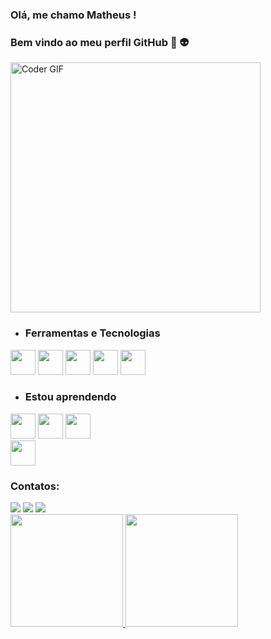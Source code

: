 ### Olá, me chamo Matheus !

### Bem vindo ao meu perfil GitHub 👋 👽
<img src="https://media.giphy.com/media/SWoSkN6DxTszqIKEqv/giphy.gif" alt="Coder GIF" width="400">

- ### Ferramentas e Tecnologias
<img src="https://cdn.jsdelivr.net/gh/devicons/devicon/icons/intellij/intellij-original.svg" width="40" height="40" /> <img src="https://cdn.jsdelivr.net/gh/devicons/devicon/icons/photoshop/photoshop-plain.svg" width="40" height="40" />
<img src="https://cdn.jsdelivr.net/gh/devicons/devicon/icons/linux/linux-original.svg" width="40" height="40" />
<img src="https://cdn.jsdelivr.net/gh/devicons/devicon/icons/java/java-original.svg" width="40" height="40"/>
<img src="https://cdn.jsdelivr.net/gh/devicons/devicon/icons/git/git-original.svg" width="40" height="40"/>


- ### Estou aprendendo
<img src="https://cdn.jsdelivr.net/gh/devicons/devicon/icons/javascript/javascript-original.svg" width="40" height="40"/>
<img src="https://cdn.jsdelivr.net/gh/devicons/devicon/icons/react/react-original-wordmark.svg" width="40" height="40" />
<img src="https://cdn.jsdelivr.net/gh/devicons/devicon/icons/nodejs/nodejs-original-wordmark.svg" width="40" height="40" /> <br>
<img src="https://cdn.jsdelivr.net/gh/devicons/devicon/icons/angularjs/angularjs-original.svg" width="40" height="40" />
          
          
               

### Contatos:

<div>
<a href="https://instagram.com/mmartinsfl" target="_blank"><img src="https://img.shields.io/badge/-Instagram-%23E4405F?style=for-the-badge&logo=instagram&logoColor=white" target="_blank"></a>
<a href = "mailto:finsmatheus@gmail.com"><img src="https://img.shields.io/badge/Gmail-D14836?style=for-the-badge&logo=gmail&logoColor=white" target="_blank"></a>
<a href="https://www.linkedin.com/in/mmartinsfl/" target="_blank"><img src="https://img.shields.io/badge/-LinkedIn-%230077B5?style=for-the-badge&logo=linkedin&logoColor=white" target="_blank"></a>   
</div>

<div>
<a href="https://github.com/mmartinsfl">
<img height="180em" src="https://github-readme-stats.vercel.app/api/top-langs/?username=mmartinsfl&layout=compact&langs_count=7&theme=dracula"/>
<img height="180em" src="https://github-readme-stats.vercel.app/api?username=mmartinsfl&show_icons=true&theme=dracula&include_all_commits=true&count_private=true"/>
</div>
  
  
